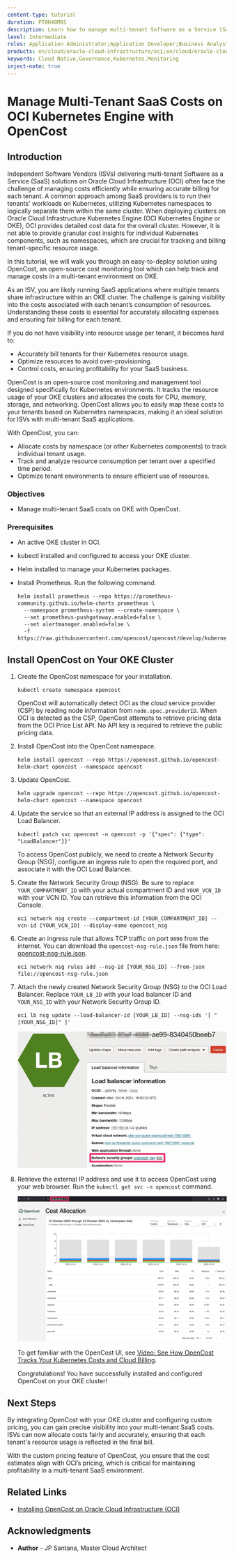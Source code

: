 ```yaml
---
content-type: tutorial
duration: PT0H40M0S
description: Learn how to manage multi-tenant Software as a Service (SaaS) costs on Oracle Cloud Infrastructure Kubernetes Engine (OCI Kubernetes Engine or OKE) with OpenCost.
level: Intermediate
roles: Application Administrator;Application Developer;Business Analyst;Business Owner;DevOps Engineer;Developer;IT;Power User;Technology Manager
products: en/cloud/oracle-cloud-infrastructure/oci;en/cloud/oracle-cloud-infrastructure/container-engine
keywords: Cloud Native,Governance,Kubernetes,Monitoring
inject-note: true
---
```


# Manage Multi-Tenant SaaS Costs on OCI Kubernetes Engine with OpenCost

## Introduction

Independent Software Vendors (ISVs) delivering multi-tenant Software as a Service (SaaS) solutions on Oracle Cloud Infrastructure (OCI) often face the challenge of managing costs efficiently while ensuring accurate billing for each tenant. A common approach among SaaS providers is to run their tenants' workloads on Kubernetes, utilizing Kubernetes namespaces to logically separate them within the same cluster. When deploying clusters on Oracle Cloud Infrastructure Kubernetes Engine (OCI Kubernetes Engine or OKE), OCI provides detailed cost data for the overall cluster. However, it is not able to provide granular cost insights for individual Kubernetes components, such as namespaces, which are crucial for tracking and billing tenant-specific resource usage.

In this tutorial, we will walk you through an easy-to-deploy solution using OpenCost, an open-source cost monitoring tool which can help track and manage costs in a multi-tenant environment on OKE.

As an ISV, you are likely running SaaS applications where multiple tenants share infrastructure within an OKE cluster. The challenge is gaining visibility into the costs associated with each tenant’s consumption of resources. Understanding these costs is essential for accurately allocating expenses and ensuring fair billing for each tenant.

If you do not have visibility into resource usage per tenant, it becomes hard to:

- Accurately bill tenants for their Kubernetes resource usage.
- Optimize resources to avoid over-provisioning.
- Control costs, ensuring profitability for your SaaS business.

OpenCost is an open-source cost monitoring and management tool designed specifically for Kubernetes environments. It tracks the resource usage of your OKE clusters and allocates the costs for CPU, memory, storage, and networking. OpenCost allows you to easily map these costs to your tenants based on Kubernetes namespaces, making it an ideal solution for ISVs with multi-tenant SaaS applications.

With OpenCost, you can:

- Allocate costs by namespace (or other Kubernetes components) to track individual tenant usage.
- Track and analyze resource consumption per tenant over a specified time period.
- Optimize tenant environments to ensure efficient use of resources.

### Objectives

- Manage multi-tenant SaaS costs on OKE with OpenCost.

### Prerequisites

- An active OKE cluster in OCI.

- kubectl installed and configured to access your OKE cluster.

- Helm installed to manage your Kubernetes packages.

- Install Prometheus. Run the following command.

  ```
  helm install prometheus --repo https://prometheus-community.github.io/helm-charts prometheus \
    --namespace prometheus-system --create-namespace \
    --set prometheus-pushgateway.enabled=false \
    --set alertmanager.enabled=false \
    -f https://raw.githubusercontent.com/opencost/opencost/develop/kubernetes/prometheus/extraScrapeConfigs.yaml
  ```

## Install OpenCost on Your OKE Cluster

1. Create the OpenCost namespace for your installation.

    ```
    kubectl create namespace opencost
    ```

    OpenCost will automatically detect OCI as the cloud service provider (CSP) by reading node information from `node.spec.providerID`. When OCI is detected as the CSP, OpenCost attempts to retrieve pricing data from the OCI Price List API. No API key is required to retrieve the public pricing data.

2. Install OpenCost into the OpenCost namespace.

    ```
    helm install opencost --repo https://opencost.github.io/opencost-helm-chart opencost --namespace opencost
    ```

3. Update OpenCost.

    ```
    helm upgrade opencost --repo https://opencost.github.io/opencost-helm-chart opencost --namespace opencost
    ```

4. Update the service so that an external IP address is assigned to the OCI Load Balancer.

    ```
    kubectl patch svc opencost -n opencost -p '{"spec": {"type": "LoadBalancer"}}'
    ```

    To access OpenCost publicly, we need to create a Network Security Group (NSG), configure an ingress rule to open the required port, and associate it with the OCI Load Balancer.

5.  Create the Network Security Group (NSG). Be sure to replace `YOUR_COMPARTMENT_ID` with your actual compartment ID and `YOUR_VCN_ID` with your VCN ID. You can retrieve this information from the OCI Console.

    ```
    oci network nsg create --compartment-id [YOUR_COMPARTMENT_ID] --vcn-id [YOUR_VCN_ID] --display-name opencost_nsg
    ```

6. Create an ingress rule that allows TCP traffic on port `9090` from the internet. You can download the `opencost-nsg-rule.json` file from here: [opencost-nsg-rule.json](./files/opencost-nsg-rule.json).

    ```
    oci network nsg rules add --nsg-id [YOUR_NSG_ID] --from-json file://opencost-nsg-rule.json
    ```

7. Attach the newly created Network Security Group (NSG) to the OCI Load Balancer. Replace `YOUR_LB_ID` with your load balancer ID and `YOUR_NSG_ID` with your Network Security Group ID.

    ```
    oci lb nsg update --load-balancer-id [YOUR_LB_ID] --nsg-ids '[ "[YOUR_NSG_ID]" ]'
    ```

    ![Attach NSG to Load Balancer](./images/nsg-to-lb.jpg)

9. Retrieve the external IP address and use it to access OpenCost using your web browser. Run the `kubectl get svc -n opencost` command.

    ![OpenCost opened on browser](./images/opencost-browser.jpg)

    To get familiar with the OpenCost UI, see [Video: See How OpenCost Tracks Your Kubernetes Costs and Cloud Billing](https://youtu.be/lCP4Ci9Kcdg).

    Congratulations! You have successfully installed and configured OpenCost on your OKE cluster!

## Next Steps

By integrating OpenCost with your OKE cluster and configuring custom pricing, you can gain precise visibility into your multi-tenant SaaS costs. ISVs can now allocate costs fairly and accurately, ensuring that each tenant's resource usage is reflected in the final bill.

With the custom pricing feature of OpenCost, you ensure that the cost estimates align with OCI’s pricing, which is critical for maintaining profitability in a multi-tenant SaaS environment.

## Related Links

- [Installing OpenCost on Oracle Cloud Infrastructure (OCI)](https://www.opencost.io/docs/configuration/oracle)

## Acknowledgments

- **Author** - JP Santana, Master Cloud Architect
